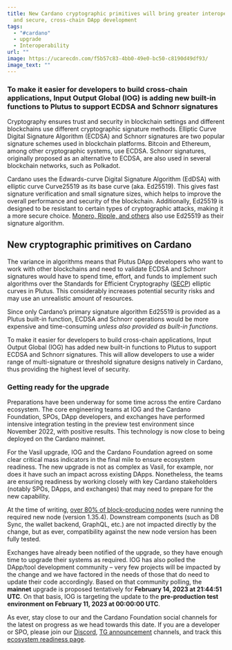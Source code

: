 ```yaml
---
title: New Cardano cryptographic primitives will bring greater interoperability
  and secure, cross-chain DApp development
tags:
  - "#cardano"
  - upgrade
  - Interoperability
url: ""
image: https://ucarecdn.com/f5b57c83-4bb0-49e0-bc50-c8190d49df93/
image_text: ""
---
```


### To make it easier for developers to build cross-chain applications, Input Output Global (IOG) is adding new built-in functions to Plutus to support ECDSA and Schnorr signatures

Cryptography ensures trust and security in blockchain settings and different blockchains use different cryptographic signature methods. Elliptic Curve Digital Signature Algorithm (ECDSA) and Schnorr signatures are two popular signature schemes used in blockchain platforms. Bitcoin and Ethereum, among other cryptographic systems, use ECDSA. Schnorr signatures, originally proposed as an alternative to ECDSA, are also used in several blockchain networks, such as Polkadot.

Cardano uses the Edwards-curve Digital Signature Algorithm (EdDSA) with elliptic curve Curve25519 as its base curve (aka. Ed25519). This gives fast signature verification and small signature sizes, which helps to improve the overall performance and security of the blockchain. Additionally, Ed25519 is designed to be resistant to certain types of cryptographic attacks, making it a more secure choice. [Monero, Ripple, and others](http://ethanfast.com/top-crypto.html) also use Ed25519 as their signature algorithm.

## New cryptographic primitives on Cardano

The variance in algorithms means that Plutus DApp developers who want to work with other blockchains and need to validate ECDSA and Schnorr signatures would have to spend time, effort, and funds to implement such algorithms over the Standards for Efficient Cryptography ([SECP](https://iohk.io/en/blog/posts/2022/11/03/what-is-secp-and-how-it-drives-cross-chain-development-on-cardano/)) elliptic curves in Plutus. This considerably increases potential security risks and may use an unrealistic amount of resources.

Since only Cardano’s primary signature algorithm Ed25519 is provided as a Plutus built-in function, ECDSA and Schnorr operations would be more expensive and time-consuming *unless also provided as built-in functions*.

To make it easier for developers to build cross-chain applications, Input Output Global (IOG) has added new built-in functions to Plutus to support ECDSA and Schnorr signatures. This will allow developers to use a wider range of multi-signature or threshold signature designs natively in Cardano, thus providing the highest level of security.

### Getting ready for the upgrade

Preparations have been underway for some time across the entire Cardano ecosystem. The core engineering teams at IOG and the Cardano Foundation, SPOs, DApp developers, and exchanges have performed intensive integration testing in the preview test environment since November 2022, with positive results. This technology is now close to being deployed on the Cardano mainnet.

For the Vasil upgrade, IOG and the Cardano Foundation agreed on some clear critical mass indicators in the final mile to ensure ecosystem readiness. The new upgrade is not as complex as Vasil, for example, nor does it have such an impact across existing DApps. Nonetheless, the teams are ensuring readiness by working closely with key Cardano stakeholders (notably SPOs, DApps, and exchanges) that may need to prepare for the new capability.

At the time of writing, [over 80% of block-producing nodes](https://pooltool.io/networkhealth) were running the required new node (version 1.35.4). Downstream components (such as DB Sync, the wallet backend, GraphQL, etc.) are not impacted directly by the change, but as ever, compatibility against the new node version has been fully tested.

Exchanges have already been notified of the upgrade, so they have enough time to upgrade their systems as required. IOG has also polled the DApp/tool development community – very few projects will be impacted by the change and we have factored in the needs of those that do need to update their code accordingly. Based on that community polling, the **mainnet** upgrade is proposed tentatively for **February 14, 2023 at 21:44:51 UTC**. On that basis, IOG is targeting the update to the **pre-production test environment on February 11, 2023 at 00:00:00 UTC**.

As ever, stay close to our and the Cardano Foundation social channels for the latest on progress as we head towards this date. If you are a developer or SPO, please join our [Discord](https://discord.com/invite/inputoutput), [TG announcement](https://t.me/SPOannouncements) channels, and track this [ecosystem readiness page](https://iohk.zendesk.com/hc/en-us/articles/14669691361433-Ecosystem-readiness-for-the-SECP-upgrade).
